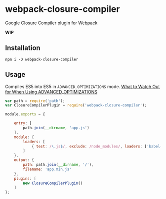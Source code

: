 # webpack-closure-compiler
Google Closure Compiler plugin for Webpack

**WIP**

## Installation

```
npm i -D webpack-closure-compiler
```

## Usage

Compiles ES5 into ES5 in `ADVANCED_OPTIMIZATIONS` mode.
[What to Watch Out for When Using ADVANCED_OPTIMIZATIONS](https://developers.google.com/closure/compiler/docs/api-tutorial3#dangers)

```javascript
var path = require('path');
var ClosureCompilerPlugin = require('webpack-closure-compiler');

module.exports = {

    entry: [
        path.join(__dirname, 'app.js')
    ],
    module: {
        loaders: [
            { test: /\.js$/, exclude: /node_modules/, loaders: ['babel-loader?optional=runtime&stage=0&cacheDirectory'] }
        ]
    },
    output: {
        path: path.join(__dirname, '/'),
        filename: 'app.min.js'
    },
    plugins: [
        new ClosureCompilerPlugin()
    ]
};
```
